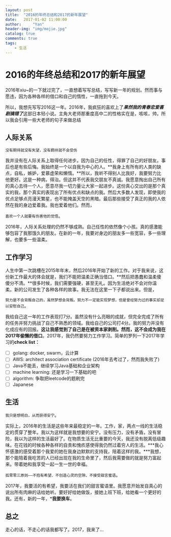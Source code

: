 ```yaml
---
layout: post
title:  "2016的年终总结和2017的新年展望"
date:   2017-01-02 11:00:00
author:     "Yan"
header-img: "img/mojie.jpg"
catalog: true
comments: true
tags:
    - 生活
---
```


# 2016的年终总结和2017的新年展望

2016年xiu~的一下就过完了，一直想着写写总结，写写新一年的规划。然而事与愿违，因为各种各样的借口和自己的惰性，一直拖到今天。

所以，我想先写写2016这一年。2016年，我疯狂的喜欢上了***果然我的青春恋爱喜剧搞错了***这部日本轻小说。主角大老师那重度高中二的性格实在是，咳咳，帅。所以我会引用一些大老师的句子来做总结

## 人际关系

`没有期待就没有失望，没有羁绊就不会受伤`

我并没有在人际关系上取得任何进步。因为自己的任性，得罪了自己的好朋友。事后也是有些后悔。我始终是一个以自我为中心的人。**我身上有所有的人类的缺点，自私，嫉妒，爱慕虚荣和懒惰。**所以，我听不得别人比我好，我要努力比他更好。这是一种病，得治。但这并不代表我交朋友不真诚。我愿意掏出自己所有的真心去待一个人，愿意尽我一切力量让大家一起进步。这份真心交出的是那个真实的我，那个真实的表现出了所有优点和缺点的我。然后大多数人发现，即使我的优点足够点亮漫天繁星，也不能掩盖天空的黑暗。最后那些接受了真正的我的人依然在我的身边爱着我。我也爱着他们。然而，

`喜欢一个人就要有伤害他的觉悟`。

2016年，人际关系处理的仍然不够成熟。自己任性的依然像个小孩。真的感激能够包容了我那饿久的朋友。在新的一年，我要对身边的朋友多一些宽容，多一些理解，也要多一些温柔。

## 工作学习

人生中第一次跳槽在2015年年末，然后2016年开始了新的工作。对于我来说，这份新工作最大的体会就是，我们不能把温柔正确当借口。**然后把愚蠢和温柔傻傻分不清。**很多时候，我们需要强硬，甚至无礼。因为生活绝对不会对你温柔。新的公司发生了各种各样的故事。我无法在这里一下子都说出来。但是，

`努力是不会背叛自己的，虽然梦想会背叛。努力不一定能实现梦想，但是曾经努力过的事实却足以安慰自己`。

我给自己这一年的工作表现打7分。虽然没有什么亮眼的成就，但完全完成了所有的任务并努力挑战了自己不熟悉的领域。我给自己的公司打4分。我的努力并没有化成应有的回报。**这让我感觉到了自己是在被资本家剥削。然而，这不会成为我在2017年偷懒的借口**。2017年，我仍然要努力工作学习。简单的罗列一下2017年学习的**check list：**

- [ ] golang: docker, swarm，云计算
- [ ] AWS: architect association certificate (2016年去考过了，然而我失败了)
- [ ] Java不能丢，继续学习Java基础和企业架构
- [ ] machine learning: 还是学习一下基础的吧
- [ ] algorithm: 争取把leetcode的题刷完 
- [ ] Japanese

## 生活


`我只是想明白，从而获得安宁`。

实际上，2016年的生活是这些年来最稳定的一年。工作，家，两点一线的生活稳定的贯穿了整年。我以为这样就是我想要的安宁。没有压力，没有矛盾，没有冒险，我以为这样的生活最好了。在物质生活无比重要的今天，我还没有脱离低级趣味。在花钱的时候各种各样的自责和愧疚感使得我仍然过着穷人的生活。***我心怀感激的感受着那个我爱的她在我身边默默的支持我，陪着这样的我。***我想，那个能陪着我吃苦的人已经出现在我的生命里了，然后我需要做的就是努力富起来。带着她和我享受一起一生一世的幸福。

`孤零零三原则——不抱有希望、不创造心灵的空隙、不接受甜言蜜语`。

2017年，我要活的有希望，我要活在我们的甜言蜜语里。我愿意开始发自真心的说出所有肉麻的话给她听。要好好给她做饭，接她上班下班，给她看一个更好的我。还有，新的一年，***我要换车**。

## 总之

走心的话，不走心的话我都写了。2017，我来了...